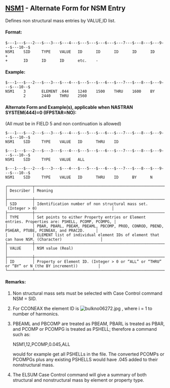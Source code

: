 ## [NSM1](https://nexus.hexagon.com/documentationcenter/bundle/MSC_Nastran_2022.4/page/Nastran_Combined_Book/qrg/bulkno/TOC.NSM1.xhtml) - Alternate Form for NSM Entry

Defines non structural mass entries by VALUE,ID list.

#### Format:

```nastran
$---1---$---2---$---3---$---4---$---5---$---6---$---7---$---8---$---9---$---10--$
NSM1    SID     TYPE    VALUE   ID      ID      ID      ID      ID      +       
+       ID      ID      ID      etc.    -                                       
```

#### Example:

```nastran
$---1---$---2---$---3---$---4---$---5---$---6---$---7---$---8---$---9---$---10--$
NSM1    3       ELEMENT .044    1240    1500    THRU    1600    BY              
        2       2440    THRU    2560                                            
```

#### Alternate Form and Example(s), applicable when NASTRAN SYSTEM(444)=0 (IFPSTAR=NO):

(All must be in FIELD 5 and non continuation is allowed)

```nastran
$---1---$---2---$---3---$---4---$---5---$---6---$---7---$---8---$---9---$---10--$
NSM1    SID     TYPE    VALUE   ID      THRU    ID                              
```

```nastran
$---1---$---2---$---3---$---4---$---5---$---6---$---7---$---8---$---9---$---10--$
NSM1    SID     TYPE    VALUE   ALL                                             
```

```nastran
$---1---$---2---$---3---$---4---$---5---$---6---$---7---$---8---$---9---$---10--$
NSM1    SID     TYPE    VALUE   ID      THRU    ID      BY      N               
```

```text
┌───────────┬──────────────────────────────────────────────────────────────────────────────────────────────────┐
│ Describer │ Meaning                                                                                          │
├───────────┼──────────────────────────────────────────────────────────────────────────────────────────────────┤
│ SID       │ Identification number of non structural mass set.  (Integer > 0)                                 │
├───────────┼──────────────────────────────────────────────────────────────────────────────────────────────────┤
│ TYPE      │ Set points to either Property entries or Element entries. Properties are: PSHELL, PCOMP, PCOMPG, │
│           │ PBAR, PBARL, PBEAM, PBEAML, PBCOMP, PROD, CONROD, PBEND, PSHEAR, PTUBE, PCONEAX, and PRAC2D.     │
│           │ ELEMENT list of individual element IDs of element that can have NSM. (Character)                 │
├───────────┼──────────────────────────────────────────────────────────────────────────────────────────────────┤
│ VALUE     │ NSM value (Real)                                                                                 │
├───────────┼──────────────────────────────────────────────────────────────────────────────────────────────────┤
│ ID        │ Property or Element ID. (Integer > 0 or “ALL” or “THRU” or “BY” or N (the BY increment))         │
└───────────┴──────────────────────────────────────────────────────────────────────────────────────────────────┘
```

#### Remarks:

1. Non structural mass sets must be selected with Case Control command NSM = SID.
2. For CCONEAX the element ID is  ![bulkno06272.jpg](https://help-be.hexagonmi.com/bundle/MSC_Nastran_2022.4/page/Nastran_Combined_Book/qrg/bulkno/../../../assets/bulkno06272.jpg?_LANG=enus) , where i = 1 to number of harmonics.
3. PBEAML and PBCOMP are treated as PBEAM, PBARL is treated as PBAR, and PCOMP or PCOMPG is treated as PSHELL; therefore a command such as:

     NSM1,12,PCOMP,0.045,ALL

     would for example get all PSHELLs in the file. The converted PCOMPs or PCOMPGs plus any existing PSHELLS would have .045 added to their nonstructural mass.

4. The ELSUM Case Control command will give a summary of both structural and nonstructural mass by element or property type.
